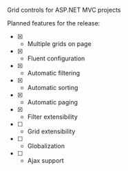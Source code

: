 Grid controls for ASP.NET MVC projects

Planned features for the release:
- [x] - Multiple grids on page
- [x] - Fluent configuration
- [x] - Automatic filtering
- [x] - Automatic sorting
- [x] - Automatic paging
- [x] - Filter extensibility
- [ ] - Grid extensibility
- [ ] - Globalization
- [ ] - Ajax support
